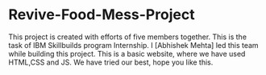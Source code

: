 # Revive-Food-Mess-Project
This project is created with efforts of five members together. This is the task of IBM Skillbuilds program Internship. I [Abhishek Mehta] led this team while building this project. This is a basic website, where we have used HTML,CSS and JS. We have tried our best, hope you like this.

